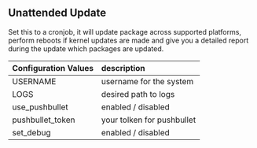 ## Unattended Update

Set this to a cronjob, it will update package across supported platforms, perform reboots if kernel updates are made and give you a detailed report during the update which packages are updated.

Configuration Values | description
:--- | :---
USERNAME | username for the system
LOGS | desired path to logs
use_pushbullet | enabled / disabled
pushbullet_token | your tolken for pushbullet
set_debug | enabled / disabled
